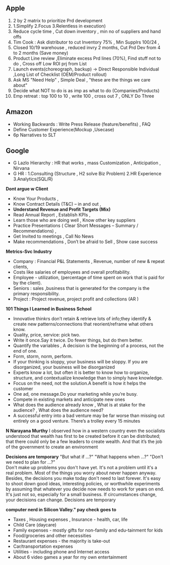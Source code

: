 ## Apple
1. 2 by 2 matrix to prioritize Prd development
1. 1.Simplify 2.Focus 3.Relentless in execution)
1. Reduce cycle time , Cut down inventory , min no of suppliers and hand offs
1. Tim Cook : Ask distributor to  cut Inventory 75% , Min Supplrs 100/24 ,
2. Closed 10/19 warehouse , reduced invry 2 months, Cut Prd Dev  from 4 to 2 months (Save money) 
1. Product Line review ,Eliminate excess Prd lines (70%), Find stuff not to do , Cross off Low ROI prj from List
1. Launch events(choreograph, backup) -> Direct Responsible Individual ,Long List of Checklist (OEM/Product rollout)
1. Ask MS "Need Help" , Simple Deal , "these are the things we care about" 
1. Decide what NOT to do is as imp as what to do (Companies/Products)
1. Emp retreat : top 100 to 10 , write 100 , cross out 7 , ONLY Do Three


## Amazon
- Working Backwards : Write Press Release (feature/benefits) , FAQ
- Define Customer Experience(Mockup ,Usecase)
- 6p Narratives to SLT

## Google
* G Lazlo Hierarchy :  HR that works , mass Customization , Anticipation , Nirvana 
* G HR : 1.Consulting (Structure , H2 solve Biz Problem) 2.HR Experience 3.Analytics(SQL/R)

**Dont argue w Client**
* Know Your Products ,
* Know Contract Details (T&C) – in and out ,
* **Understand Revenue and Profit Targets (Mix)**
* Read Annual Report , Establish KPIs ,
* Learn those who are doing well , Know other key suppliers
* Practice Presentations ( Clear Short Messages – Summary / Recommendations) ,
* Get Invited to meetings  , Call No News
* Make recommendations , Don’t be afraid to Sell , Show case success 


**Metrics-Svc Industry**
* Company :  Financial P&L Statements , Revenue,  number of new & repeat clients, 
* Costs like salaries of employees and overall profitability.
* Employee - utilization, (percentage of time spent on work that is paid for by the client). 
* Seniors  : sales ,business that is generated for the company is the primary responsibility.
* Project :  Project revenue, project profit and collections (AR )

**101 Things I Learned in Business School**
* Innovative thinkrs don’t retain & retrieve lots of info;they identify & create new patterns/connections that reorient/reframe what others know.
* Quality, price, service: pick two.
* Write it once.Say it twice. Do fewer things, but do them better.
* Quantify the variables , A decision is the beginning of a process, not the end of one.
* Form, storm, norm, perform.
* If your thinking is sloppy, your business will be sloppy. If you are disorganized, your business will be disorganized
* Experts know a lot, but often it is better to know how to organize, structure, and contextualize knowledge than to simply have knowledge. 
* Focus on the need, not the solution.A benefit is how it helps the customer
* One ad, one message.Do your marketing while you’re busy.
* Compete in existing markets and anticipate new ones
* What does the audience already know , What is at stake for the audience? , What does the audience need? 
* A successful entry into a bad venture may be far worse than missing out entirely on a good venture. There’s a trolley every 15 minutes

**N Narayana Murthy**
I observed how in a western country even the socialists understood that wealth has first to be created before it can be distributed; 
that there could only be a few leaders to create wealth. And that it’s the job of the government to create an environment

**Decisions are temporary**
"But what if ...?" "What happens when ...?" "Don't we need to plan for ...?"  
Don't make up problems you don't have yet. It's not a problem until it's a real problem. Most of the things you worry about never happen anyway. 
Besides, the decisions you make today don't need to last forever. It's easy to shoot  down good ideas, interesting policies, or worthwhile experiments by assuming that whatever you decide now needs to work for years on end.
It's just not so, especially for a small business. If circumstances change, your decisions can change. Decisions are temporary



**computer nerd in Silicon Valley."  pay check goes to**
- Taxes ,  Housing expenses  , Insurance - health, car, life
- Child Care (daycare)
- Family expenses - mostly gifts for non-family and edu-tainment for kids
- Food/groceries and other necessities
- Restaurant expenses - the majority is take-out
- Car/transportation expenses
- Utilities - including phone and Internet access
- About 6 video games a year for my own entertainment
